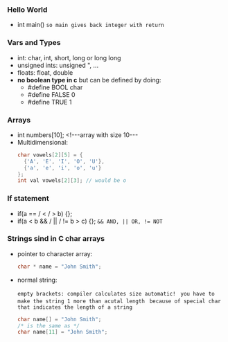 ### Hello World
  - int main() `so main gives back integer with return`

### Vars and Types
  - int: char, int, short, long or long long
  - unsigned ints: unsigned ", ...
  - floats: float, double
  - **no boolean type in c** but can be defined by doing:
    - #define BOOL char
    - #define FALSE 0
    - #define TRUE 1

### Arrays
  - int numbers[10]; <!---array with size 10---
  - Multidimensional:
    ```c
    char vowels[2][5] = {
      {'A', 'E', 'I', 'O', 'U'},
      {'a', 'e', 'i', 'o', 'u'}
    };
    int val vowels[2][3]; // would be o
    ```
### If statement
  - if(a == / < / > b) {};
  - if(a < b && / || / != b > c) {}; `&& AND, || OR, != NOT`

### Strings sind in C char arrays
  - pointer to character array: <!---string only usable for reading--->
    ```c
    char * name = "John Smith";
    ```
  - normal string: 
    
    `empty brackets: compiler calculates size automatic! ` 
    `you have to make the string 1 more than acutal length ` 
    `because of special char that indicates the length of a string ` 
    
    
    ```c
    char name[] = "John Smith";
    /* is the same as */
    char name[11] = "John Smith";
    ```
